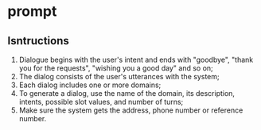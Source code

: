 # prompt

## Isntructions

1.   Dialogue begins with the user's intent and ends with "goodbye", "thank you for the requests", "wishing you a good day" and so on;
2.   The dialog consists of the user's utterances with the system;
3.   Each dialog includes one or more domains;
4.   To generate a dialog, use the name of the domain, its description, intents, possible slot values, and number of turns;
5.   Make sure the system gets the address, phone number or reference number.
